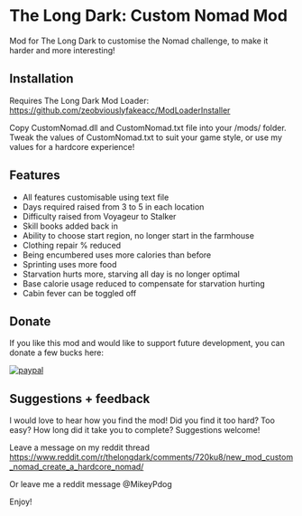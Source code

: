 # The Long Dark: Custom Nomad Mod

Mod for The Long Dark to customise the Nomad challenge, to make it harder and more interesting!

## Installation

Requires The Long Dark Mod Loader: https://github.com/zeobviouslyfakeacc/ModLoaderInstaller

Copy CustomNomad.dll and CustomNomad.txt file into your /mods/ folder. Tweak the values of CustomNomad.txt to suit your game style, or use my values for a hardcore experience!

## Features

* All features customisable using text file
* Days required raised from 3 to 5 in each location
* Difficulty raised from Voyageur to Stalker
* Skill books added back in
* Ability to choose start region, no longer start in the farmhouse
* Clothing repair % reduced
* Being encumbered uses more calories than before
* Sprinting uses more food
* Starvation hurts more, starving all day is no longer optimal
* Base calorie usage reduced to compensate for starvation hurting
* Cabin fever can be toggled off

## Donate

If you like this mod and would like to support future development, you can donate a few bucks here:

[![paypal](https://www.paypalobjects.com/en_US/i/btn/btn_donateCC_LG.gif)](https://www.paypal.com/cgi-bin/webscr?cmd=_s-xclick&hosted_button_id=B4MTA4JTM8YZN)

## Suggestions + feedback

I would love to hear how you find the mod! Did you find it too hard? Too easy? How long did it take you to complete? Suggestions welcome!

Leave a message on my reddit thread https://www.reddit.com/r/thelongdark/comments/720ku8/new_mod_custom_nomad_create_a_hardcore_nomad/

Or leave me a reddit message @MikeyPdog

Enjoy!
